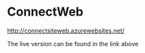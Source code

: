 # ConnectWeb
http://connectsiteweb.azurewebsites.net/

The live version can be found in the link above
